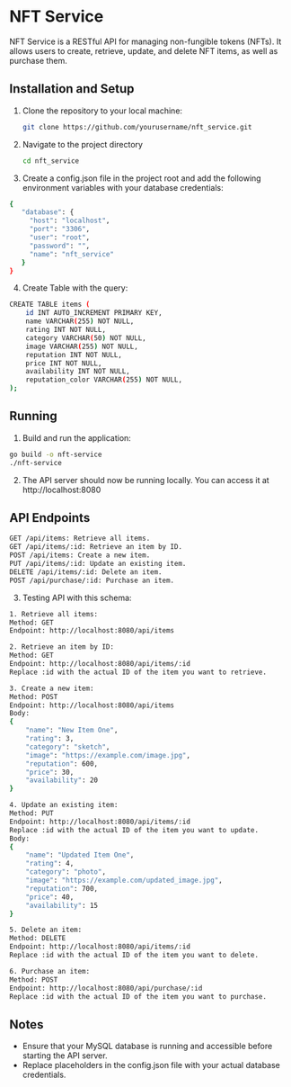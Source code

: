 # NFT Service

NFT Service is a RESTful API for managing non-fungible tokens (NFTs). It allows users to create, retrieve, update, and delete NFT items, as well as purchase them.

## Installation and Setup

1. Clone the repository to your local machine:

   ```bash
   git clone https://github.com/yourusername/nft_service.git
   
2. Navigate to the project directory
   ```bash
   cd nft_service

3. Create a config.json file in the project root and add the following environment variables with your database credentials:
 ```bash
{
    "database": {
      "host": "localhost",
      "port": "3306",
      "user": "root",
      "password": "",
      "name": "nft_service"
    }
}
```

4. Create Table with the query:
```bash
CREATE TABLE items (
    id INT AUTO_INCREMENT PRIMARY KEY,
    name VARCHAR(255) NOT NULL,
    rating INT NOT NULL,
    category VARCHAR(50) NOT NULL,
    image VARCHAR(255) NOT NULL,
    reputation INT NOT NULL,
    price INT NOT NULL,
    availability INT NOT NULL,
    reputation_color VARCHAR(255) NOT NULL,
);
```

## Running
1. Build and run the application:
```bash
go build -o nft-service
./nft-service
```

2. The API server should now be running locally. You can access it at http://localhost:8080

## API Endpoints
```bash
GET /api/items: Retrieve all items.
GET /api/items/:id: Retrieve an item by ID.
POST /api/items: Create a new item.
PUT /api/items/:id: Update an existing item.
DELETE /api/items/:id: Delete an item.
POST /api/purchase/:id: Purchase an item.
```

3. Testing API with this schema:
```bash
1. Retrieve all items:
Method: GET
Endpoint: http://localhost:8080/api/items

2. Retrieve an item by ID:
Method: GET
Endpoint: http://localhost:8080/api/items/:id
Replace :id with the actual ID of the item you want to retrieve.

3. Create a new item:
Method: POST
Endpoint: http://localhost:8080/api/items
Body:
{
    "name": "New Item One",
    "rating": 3,
    "category": "sketch",
    "image": "https://example.com/image.jpg",
    "reputation": 600,
    "price": 30,
    "availability": 20
}

4. Update an existing item:
Method: PUT
Endpoint: http://localhost:8080/api/items/:id
Replace :id with the actual ID of the item you want to update.
Body:
{
    "name": "Updated Item One",
    "rating": 4,
    "category": "photo",
    "image": "https://example.com/updated_image.jpg",
    "reputation": 700,
    "price": 40,
    "availability": 15
}

5. Delete an item:
Method: DELETE
Endpoint: http://localhost:8080/api/items/:id
Replace :id with the actual ID of the item you want to delete.

6. Purchase an item:
Method: POST
Endpoint: http://localhost:8080/api/purchase/:id
Replace :id with the actual ID of the item you want to purchase.

```



## Notes
- Ensure that your MySQL database is running and accessible before starting the API server.
- Replace placeholders in the config.json file with your actual database credentials.
